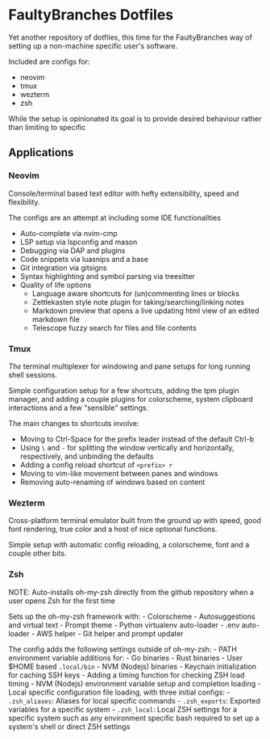 # FaultyBranches Dotfiles

Yet another repository of dotfiles, this time for the FaultyBranches way of setting up a non-machine specific user's software.

Included are configs for:
- neovim
- tmux
- wezterm
- zsh

While the setup is opinionated its goal is to provide desired behaviour rather than limiting to specific 

## Applications
### Neovim

Console/terminal based text editor with hefty extensibility, speed and flexibility.

The configs are an attempt at including some IDE functionalities
- Auto-complete via nvim-cmp
- LSP setup via lspconfig and mason
- Debugging via DAP and plugins
- Code snippets via luasnips and a base
- Git integration via gitsigns
- Syntax highlighting and symbol parsing via treesitter
- Quality of life options
    - Language aware shortcuts for (un)commenting lines or blocks
    - Zettlekasten style note plugin for taking/searching/linking notes
    - Markdown preview that opens a live updating html view of an edited markdown file
    - Telescope fuzzy search for files and file contents

### Tmux

_The_ terminal multiplexer for windowing and pane setups for long running shell sessions.

Simple configuration setup for a few shortcuts, adding the tpm plugin manager, and adding a couple plugins for colorscheme, system clipboard interactions
and a few "sensible" settings.

The main changes to shortcuts involve:
- Moving to Ctrl-Space for the prefix leader instead of the default Ctrl-b
- Using `\` and `-` for splitting the window vertically and horizontally, respectively, and unbinding the defaults
- Adding a config reload shortcut of `<prefix> r`
- Moving to vim-like movement between panes and windows
- Removing auto-renaming of windows based on content

### Wezterm

Cross-platform terminal emulator built from the ground up with speed, good font rendering, true color and a host of nice optional functions.

Simple setup with automatic config reloading, a colorscheme, font and a couple other bits.

### Zsh

NOTE: Auto-installs oh-my-zsh directly from the github repository when a user opens Zsh for the first time

Sets up the oh-my-zsh framework with:
    - Colorscheme
    - Autosuggestions and virtual text
    - Prompt theme
    - Python virtualenv auto-loader
    - .env auto-loader
    - AWS helper
    - Git helper and prompt updater

The config adds the following settings outside of oh-my-zsh:
    - PATH environment variable additions for:
        - Go binaries
        - Rust binaries
        - User $HOME based `.local/bin`
        - NVM (Nodejs) binaries
    - Keychain initialization for caching SSH keys
    - Adding a timing function for checking ZSH load timing
    - NVM (Nodejs) environment variable setup and completion loading
    - Local specific configuration file loading, with three initial configs:
        - `.zsh_aliases`: Aliases for local specific commands
        - `.zsh_exports`: Exported variables for a specific system
        - `.zsh_local`: Local ZSH settings for a specific system such as any environment specific bash required to set up a system's shell or direct ZSH settings
